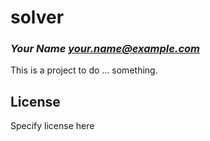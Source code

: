 # solver
### _Your Name <your.name@example.com>_

This is a project to do ... something.

## License

Specify license here

